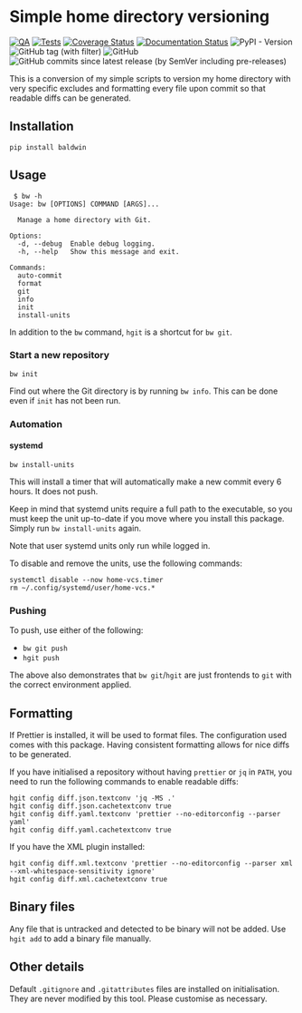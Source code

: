 # Simple home directory versioning

[![QA](https://github.com/Tatsh/baldwin/actions/workflows/qa.yml/badge.svg)](https://github.com/Tatsh/baldwin/actions/workflows/qa.yml)
[![Tests](https://github.com/Tatsh/baldwin/actions/workflows/tests.yml/badge.svg)](https://github.com/Tatsh/baldwin/actions/workflows/tests.yml)
[![Coverage Status](https://coveralls.io/repos/github/Tatsh/baldwin/badge.svg?branch=master)](https://coveralls.io/github/Tatsh/baldwin?branch=master)
[![Documentation Status](https://readthedocs.org/projects/baldwin/badge/?version=latest)](https://baldwin.readthedocs.io/en/latest/?badge=latest)
![PyPI - Version](https://img.shields.io/pypi/v/baldwin)
![GitHub tag (with filter)](https://img.shields.io/github/v/tag/Tatsh/baldwin)
![GitHub](https://img.shields.io/github/license/Tatsh/baldwin)
![GitHub commits since latest release (by SemVer including pre-releases)](https://img.shields.io/github/commits-since/Tatsh/baldwin/v0.0.8/master)

This is a conversion of my simple scripts to version my home directory with very specific excludes
and formatting every file upon commit so that readable diffs can be generated.

## Installation

```shell
pip install baldwin
```

## Usage

```plain
 $ bw -h
Usage: bw [OPTIONS] COMMAND [ARGS]...

  Manage a home directory with Git.

Options:
  -d, --debug  Enable debug logging.
  -h, --help   Show this message and exit.

Commands:
  auto-commit
  format
  git
  info
  init
  install-units
```

In addition to the `bw` command, `hgit` is a shortcut for `bw git`.

### Start a new repository

```shell
bw init
```

Find out where the Git directory is by running `bw info`. This can be done even if `init` has not
been run.

### Automation

#### systemd

```shell
bw install-units
```

This will install a timer that will automatically make a new commit every 6 hours. It does not push.

Keep in mind that systemd units require a full path to the executable, so you must keep the unit
up-to-date if you move where you install this package. Simply run `bw install-units` again.

Note that user systemd units only run while logged in.

To disable and remove the units, use the following commands:

```shell
systemctl disable --now home-vcs.timer
rm ~/.config/systemd/user/home-vcs.*
```

### Pushing

To push, use either of the following:

- `bw git push`
- `hgit push`

The above also demonstrates that `bw git`/`hgit` are just frontends to `git` with the correct
environment applied.

## Formatting

If Prettier is installed, it will be used to format files. The configuration used comes with this
package. Having consistent formatting allows for nice diffs to be generated.

If you have initialised a repository without having `prettier` or `jq` in `PATH`, you need to run the
following commands to enable readable diffs:

```shell
hgit config diff.json.textconv 'jq -MS .'
hgit config diff.json.cachetextconv true
hgit config diff.yaml.textconv 'prettier --no-editorconfig --parser yaml'
hgit config diff.yaml.cachetextconv true
```

If you have the XML plugin installed:

```shell
hgit config diff.xml.textconv 'prettier --no-editorconfig --parser xml --xml-whitespace-sensitivity ignore'
hgit config diff.xml.cachetextconv true
```

## Binary files

Any file that is untracked and detected to be binary will not be added. Use `hgit add` to add a
binary file manually.

## Other details

Default `.gitignore` and `.gitattributes` files are installed on initialisation. They are never
modified by this tool. Please customise as necessary.

